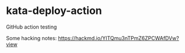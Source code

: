 # kata-deploy-action
GitHub action testing



Some hacking notes: https://hackmd.io/YITQmu3nTPmZ6ZPCWAfDVw?view
